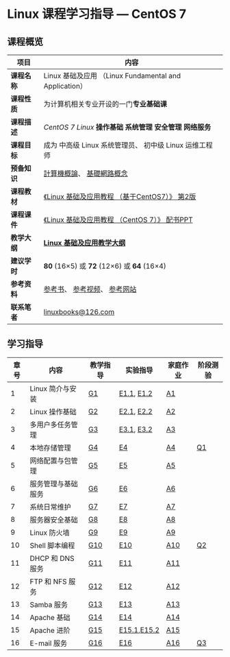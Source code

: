 # Linux 课程学习指导 — CentOS 7

## 课程概览

项目         | 内容
------------ | ------------------
**课程名称** |  Linux 基础及应用 （Linux Fundamental and Application）
**课程性质** |  为计算机相关专业开设的一门**专业基础课**
**课程描述** |  _CentOS 7 Linux_ **操作基础** **系统管理** **安全管理** **网络服务**
**课程目标** |  成为 中高级 Linux 系统管理员、 初中级 Linux 运维工程师
**预备知识** |  [計算機概論](http://linux.vbird.org/linux_basic/0105computers.php)、 [基礎網路概念](http://linux.vbird.org/linux_server/0110network_basic.php)
**课程教材** |  [《Linux 基础及应用教程 （基于CentOS7）》 第2版](http://www.cmpedu.com/book/book%21webDetails.do?book_id=2053472)
**课程课件** |  [《Linux 基础及应用教程 （CentOS 7）》 配书PPT](http://down.51cto.com/data/2230243)
**教学大纲** |  [ **Linux 基础及应用教学大纲**](/assets/TeachingOutline.doc)
**建议学时** |  **80** (16×5)  或  **72** (12×6) 或  **64** (16×4)  
**参考资料** |  [参考书](overview/references.md#reading-material)、  [参考视频](overview/references.md#videos)、  [参考网站](overview/references.md#website)
**联系笔者** |  <linuxbooks@126.com>

## 学习指导

章号 |      内容          |          教学指导         |           实验指导              |         家庭作业           |  阶段测验
---- | ------------------ | ------------------------- | ------------------------------- | -------------------------- | ---------
 1   | Linux 简介与安装   | [G1](ch01/guidelines.md)  | [E1.1](ch01/experiment_01-01.md), [E1.2](ch01/experiment_01-02.md) | [A1](ch01/assignments.md)  |
 2   | Linux 操作基础     | [G2](ch02/guidelines.md)  | [E2.1](ch02/experiment_02-01.md), [E2.2](ch02/experiment_02-02.md) | [A2](ch02/assignments.md)  |
 3   | 多用户多任务管理   | [G3](ch03/guidelines.md)  | [E3.1](ch03/experiment_03-01.md), [E3.2](ch03/experiment_03-02.md) | [A3](ch03/assignments.md)  |
 4   | 本地存储管理       | [G4](ch04/guidelines.md)  | [E4](ch04/experiment_04-01.md)  | [A4](ch04/assignments.md)  | [Q1](quiz1.md)
 5   | 网络配置与包管理   | [G5](ch05/guidelines.md)  | [E5](ch05/experiment_05-01.md)  | [A5](ch05/assignments.md)  |
 6   | 服务管理与基础服务 | [G6](ch06/guidelines.md)  | [E6](ch06/experiment_06-01.md)  | [A6](ch06/assignments.md)  |
 7   | 系统日常维护       | [G7](ch07/guidelines.md)  | [E7](ch07/experiment_07-01.md)  | [A7](ch07/assignments.md)  |
 8   | 服务器安全基础     | [G8](ch08/guidelines.md)  | [E8](ch08/experiment_08-01.md)  | [A8](ch08/assignments.md)  |
 9   | Linux 防火墙       | [G9](ch09/guidelines.md)  | [E9](ch09/experiment_09-01.md)  | [A9](ch09/assignments.md)  |
 10  | Shell 脚本编程     | [G10](ch10/guidelines.md) | [E10](ch10/experiment_10-01.md) | [A10](ch10/assignments.md) | [Q2](quiz2.md)
 11  | DHCP 和 DNS 服务   | [G11](ch11/guidelines.md) | [E11](ch11/experiment_11-01.md) | [A11](ch11/assignments.md) |
 12  | FTP 和 NFS 服务    | [G12](ch12/guidelines.md) | [E12](ch12/experiment_12-01.md) | [A12](ch12/assignments.md) |
 13  | Samba 服务         | [G13](ch13/guidelines.md) | [E13](ch13/experiment_13-01.md) | [A13](ch13/assignments.md) |
 14  | Apache 基础        | [G14](ch14/guidelines.md) | [E14](ch14/experiment_14-01.md) | [A14](ch14/assignments.md) |
 15  | Apache 进阶        | [G15](ch15/guidelines.md) | [E15.1](ch15/experiment_15-01.md),[E15.2](ch15/experiment_15-02.md) | [A15](ch15/assignments.md) |
 16  | E-mail 服务        | [G16](ch16/guidelines.md) | [E16](ch16/experiment_16-01.md) | [A16](ch16/assignments.md) | [Q3](quiz3.md)

